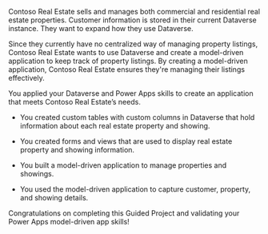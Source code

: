 Contoso Real Estate sells and manages both commercial and residential real
estate properties. Customer information is stored in their current Dataverse
instance. They want to expand how they use Dataverse.

Since they currently have no centralized way of managing property listings,
Contoso Real Estate wants to use Dataverse and create a model-driven application
to keep track of property listings. By creating a model-driven application, Contoso Real Estate ensures they're
managing their listings effectively.

You applied your Dataverse and Power Apps skills to create an application that
meets Contoso Real Estate’s needs.

-   You created custom tables with custom columns in Dataverse that
    hold information about each real estate property and showing.

-   You created forms and views that are used to display real estate property
    and showing information.

-   You built a model-driven application to manage properties and showings.

-   You used the model-driven application to capture customer, property, and showing
    details.

Congratulations on completing this Guided Project and validating your
Power Apps model-driven app skills!
